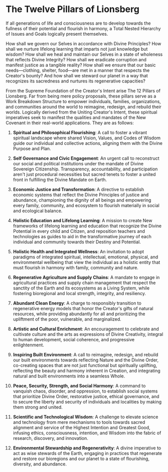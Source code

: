 # The Twelve Pillars of Lionsberg

If all generations of life and consciousness are to develop towards the fullness of their potential and flourish in harmony, a Total Nested Hierarchy of Issues and Goals logically present themselves. 

How shall we govern our Selves in accordance with Divine Principles? How shall we nurture lifelong learning that imparts not just knowledge but wisdom? How shall we heal and maintain our Selves in a state of wholeness that reflects Divine Integrity? How shall we eradicate corruption and manifest justice as a tangible reality? How shall we ensure that our basic needs—clothing, shelter, food—are met in a manner that respects the Creator's bounty? And how shall we steward our planet in a way that recognizes its sacredness and nurtures its regenerative capacities?

From the Supreme Foundation of the Creator's Intent arise The 12 Pillars of Lionsberg. Far from being mere policy proposals, these pillars serve as a Work Breakdown Structure to empower individuals, families, organizations, and communities around the world to reimagine, redesign, and rebuild their worlds. Logically derived from the Uniting Creator's Intent, these spiritual imperatives seek to manifest the qualities and mandates of the New Covenant in their real-world applications. They are as follows:

1. **Spiritual and Philosophical Flourishing**: A call to foster a vibrant spiritual landscape where shared Vision, Values, and Codes of Wisdom guide our individual and collective actions, aligning them with the Divine Purpose and Plan.
    
2. **Self Governance and Civic Engagement**: An urgent call to reconstruct our social and political institutions under the mandate of Divine Sovereign Citizenship. Transparency, accountability, and participation aren't just procedural necessities but sacred tenets to foster a united front in fulfilling the Divine Mandate on Earth.
    
3. **Economic Justice and Transformation**: A directive to establish economic systems that reflect the Divine Principles of justice and abundance, championing the dignity of all beings and empowering every family, community, and ecosystem to flourish materially in social and ecological balance.
    
4. **Holistic Education and Lifelong Learning**: A mission to create New frameworks of lifelong learning and education that recognize the Divine Potential in every child and Citizen, and reposition teachers and technologies as guides to aid in the transformative journey of each individual and community towards their Destiny and Potential.
    
5. **Holistic Health and Integrated Wellness**: An invitation to adopt  paradigms of integrated spiritual, intellectual, emotional, physical, and environmental wellbeing that view the individual as a holistic entity that must flourish in harmony with family, community and nature.
    
6. **Regenerative Agriculture and Supply Chains**: A mandate to engage in agricultural practices and supply chain management that respect the sanctity of the Earth and its ecosystems as a Living System, while fostering bioregional and local strength, integrity, and resiliency.
    
7. **Abundant Clean Energy**: A charge to responsibly transition to regenerative energy models that honor the Creator's gifts of natural resources, while providing abundantly for all and prioritizing the upliftment of the poor, vulnerable, and marginalized.
    
8. **Artistic and Cultural Enrichment**: An encouragement to celebrate and cultivate culture and the arts as expressions of Divine Creativity, integral to human development, social coherence, and progressive enlightenment.
    
9. **Inspiring Built Environment**: A call to reimagine, redesign, and rebuild our built environments towards reflecting Nature and the Divine Order, co-creating spaces that are not just functional but spiritually uplifting, reflecting the beauty and harmony inherent in Creation, and integrating natural and built environments into a seamless Whole.
    
10. **Peace, Security, Strength, and Social Harmony**: A command to vanquish chaos, disorder, and oppression, to establish social systems that prioritize Divine Order, restorative justice, ethical governance, and to secure the liberty and security of individuals and localities by making them strong and united. 
    
11. **Scientific and Technological Wisdom**: A challenge to elevate science and technology from mere mechanisms to tools towards sacred alignment and service of the Highest Intention and Greatest Good, infusing ethics, consciousness, intention, and Wisdom into the fabric of research, discovery, and innovation. 
    
12. **Environmental Stewardship and Regenerativity**: A divine imperative to act as wise stewards of the Earth, engaging in practices that regenerate and restore our bioregions and our planet to a state of flourishing, diversity, and abundance.